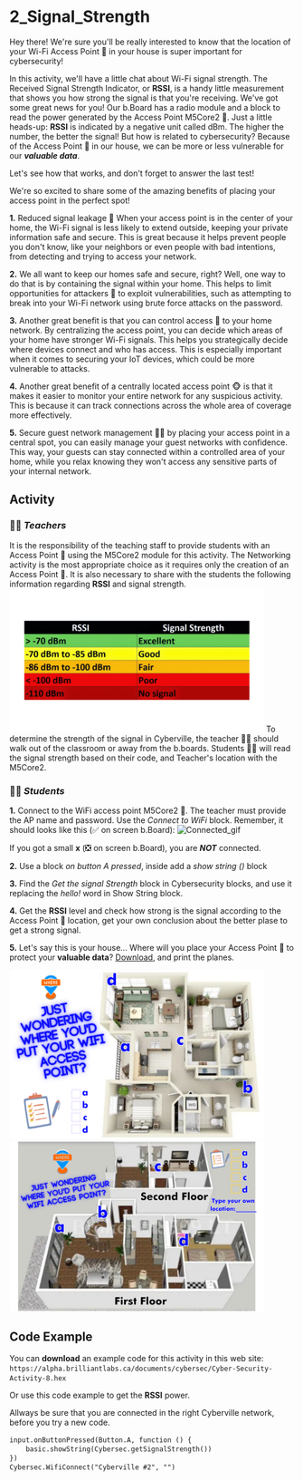 # 2_Signal_Strength

Hey there! We're sure you'll be really interested to know that the location of your Wi-Fi Access Point 📳 in your house is super important for cybersecurity!

In this activity, we'll have a little chat about Wi-Fi signal strength. The Received Signal Strength Indicator, or __RSSI__, is a handy little measurement that shows you how strong the signal is that you're receiving.  We've got some great news for you! Our b.Board has a radio module and a block to read the power generated by the Access Point M5Core2 📳. Just a little heads-up: __RSSI__ is indicated by a negative unit called dBm. The higher the number, the better the signal! But how is related to cybersecurity? Because of the Access Point 📳 in our house, we can be more or less vulnerable for our __*valuable data*__.

Let's see how that works, and don't forget to answer the last test!

We're so excited to share some of the amazing benefits of placing your access point in the perfect spot!

__1.__ Reduced signal leakage 🙉 When your access point is in the center of your home, the Wi-Fi signal is less likely to extend outside, keeping your private information safe and secure. This is great because it helps prevent people you don't know, like your neighbors or even people with bad intentions, from detecting and trying to access your network.

__2.__ We all want to keep our homes safe and secure, right? Well, one way to do that is by containing the signal within your home. This helps to limit opportunities for attackers 🙊 to exploit vulnerabilities, such as attempting to break into your Wi-Fi network using brute force attacks on the password.

__3.__ Another great benefit is that you can control access 🙈 to your home network. By centralizing the access point, you can decide which areas of your home have stronger Wi-Fi signals. This helps you strategically decide where devices connect and who has access. This is especially important when it comes to securing your IoT devices, which could be more vulnerable to attacks.

__4.__ Another great benefit of a centrally located access point 🐵 is that it makes it easier to monitor your entire network for any suspicious activity. This is because it can track connections across the whole area of coverage more effectively.

__5.__ Secure guest network management 🔧🐒 by placing your access point in a central spot, you can easily manage your guest networks with confidence. This way, your guests can stay connected within a controlled area of your home, while you relax knowing they won't access any sensitive parts of your internal network.

## Activity  

### 🧑‍🏫  __*Teachers*__
It is the responsibility of the teaching staff to provide students with an Access Point 📳 using the M5Core2 module for this activity. The Networking activity is the most appropriate choice as it requires only the creation of an Access Point 📳.
It is also necessary to share with the students the following information regarding __RSSI__ and signal strength.
<img src="https://github.com/Brilliant-Labs/code.bl/blob/code_alpha/packaged/docs/static/mb/projects/bboard-tutorials-cyberville/ValuableData/3_Signal_Strength/RSSI.png?raw=true" alt="RSSI" title="RSSI" width="450" /> 
To determine the strength of the signal in Cyberville, the teacher 🧑‍🏫 should walk out of the classroom or away from the b.boards.
Students 🧑‍🎓 will read the signal strength based on their code, and Teacher's location with the M5Core2.

### 🧑‍🎓 __*Students*__
__1.__ Connect to the WiFi access point M5Core2 📳. The teacher must provide the AP name and password. Use the *Connect to WiFi* block. Remember, it should looks like this (✅ on screen b.Board):
![Connected_gif](https://github.com/Brilliant-Labs/code.bl/blob/code_alpha/packaged/docs/static/mb/projects/bboard-tutorials-cyberville/Networking/1_Connecting/Connected_gif.gif?raw=true "Connected_gif")  

If you got a small __x__ (❎ on screen b.Board), you are __*NOT*__ connected.   
  
__2.__ Use a block *on button A pressed*, inside add a *show string ()* block 
  
__3.__ Find the *Get the signal Strength* block in Cybersecurity blocks, and use it replacing the *hello!* word in Show String block.

__4.__ Get the __RSSI__ level and check how strong is the signal according to the Access Point 📳 location, get your own conclusion about the better plase to get a strong signal.

__5.__ Let's say this is your house... Where will you place your Access Point 📳 to protect your __valuable data__? [Download](https://www.canva.com/design/DAGNuhZm2tc/EVbHU526nmgqkNacx0i0iQ/view?utm_content=DAGNuhZm2tc&utm_campaign=designshare&utm_medium=link&utm_source=editor), and print the planes.

<img src="https://github.com/Brilliant-Labs/code.bl/blob/code_alpha/packaged/docs/static/mb/projects/bboard-tutorials-cyberville/ValuableData/3_Signal_Strength/House1.png?raw=true" alt="House1" title="House1" width="450" />

<img src="https://github.com/Brilliant-Labs/code.bl/blob/code_alpha/packaged/docs/static/mb/projects/bboard-tutorials-cyberville/ValuableData/3_Signal_Strength/House2.png?raw=true" alt="House2" title="House2" width="450" />

## Code Example

You can __download__ an example code for this activity in this web site: `https://alpha.brilliantlabs.ca/documents/cybersec/Cyber-Security-Activity-8.hex`

Or use this code example to get the __RSSI__ power.

Allways be sure that you are connected in the right Cyberville network, before you try a new code.

```blocks
input.onButtonPressed(Button.A, function () {
    basic.showString(Cybersec.getSignalStrength())
})
Cybersec.WifiConnect("Cyberville #2", "")
```